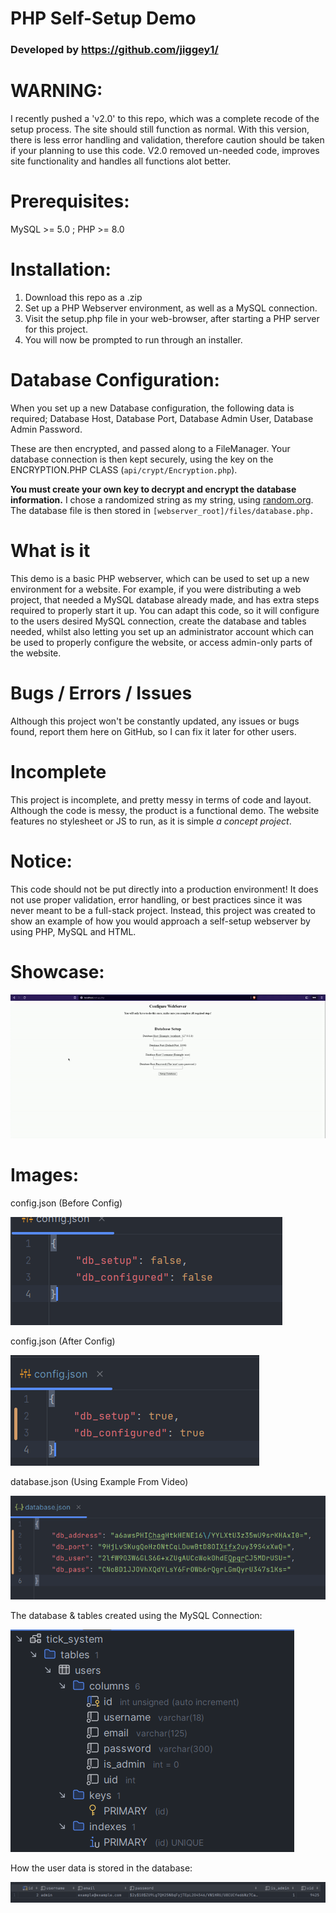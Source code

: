 # PHP Self-Setup Demo
### Developed by https://github.com/jiggey1/

# WARNING:
I recently pushed a 'v2.0' to this repo, which was a complete recode of the setup process. The site should still function as normal.
With this version, there is less error handling and validation, therefore caution should be taken if your planning to use this code.
V2.0 removed un-needed code, improves site functionality and handles all functions alot better.

# Prerequisites:
MySQL >= 5.0 ; PHP >= 8.0

# Installation:
1) Download this repo as a .zip
2) Set up a PHP Webserver environment, as well as a MySQL connection.
3) Visit the setup.php file in your web-browser, after starting a PHP server for this project.
4) You will now be prompted to run through an installer.

# Database Configuration:
When you set up a new Database configuration, the following data is required; Database Host, Database Port, Database Admin User, Database Admin Password.

These are then encrypted, and passed along to a FileManager. Your database connection is then kept securely, using the key on the ENCRYPTION.PHP CLASS (`api/crypt/Encryption.php`).

**You must create your own key to decrypt and encrypt the database information.** I chose a randomized string as my string, using [random.org](https://random.org). The database file is then stored in `[webserver_root]/files/database.php.`

# What is it
This demo is a basic PHP webserver, which can be used to set up a new environment for a website. For example, if you were distributing a web project, that needed a MySQL database already made, and has extra steps required to properly start it up. You can adapt this code, so it will configure to the users desired MySQL connection, create the database and tables needed, whilst also letting you set up an administrator account which can be used to properly configure the website, or access admin-only parts of the website.

# Bugs / Errors / Issues
Although this project won't be constantly updated, any issues or bugs found, report them here on GitHub, so I can fix it later for other users.

# Incomplete
This project is incomplete, and pretty messy in terms of code and layout.
Although the code is messy, the product is a functional demo. The website features no stylesheet or JS to run, as it is simple *a concept project*.

# Notice:
This code should not be put directly into a production environment! It does not use proper validation, error handling, or best practices since it was never meant to be a full-stack project. Instead, this project was created to show an example of how you would approach a self-setup webserver by using PHP, MySQL and HTML.

# Showcase:

![config.json before configuration](https://github.com/jiggey1/PHP-Self-Setup/blob/main/assets/images/demo.gif)

# Images:

config.json (Before Config)

![config.json before configuration](https://github.com/jiggey1/PHP-Self-Setup/blob/main/assets/images/before_config.png)

config.json (After Config)

![config.json after configuration](https://github.com/jiggey1/PHP-Self-Setup/blob/main/assets/images/after_config.png)

database.json (Using Example From Video)

![config.json after configuration](https://github.com/jiggey1/PHP-Self-Setup/blob/main/assets/images/example_db_file.png)

The database & tables created using the MySQL Connection:

![config.json after configuration](https://github.com/jiggey1/PHP-Self-Setup/blob/main/assets/images/database_created.png)

How the user data is stored in the database:

![config.json after configuration](https://github.com/jiggey1/PHP-Self-Setup/blob/main/assets/images/data_stored.png)
